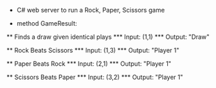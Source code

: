 * C# web server to run a Rock, Paper, Scissors game

* method GameResult:

** Finds a draw given identical plays
*** Input: (1,1)
*** Output:  "Draw"

** Rock Beats Scissors
*** Input: (1,3)
*** Output: "Player 1"

** Paper Beats Rock
*** Input: (2,1)
*** Output: "Player 1"

** Scissors Beats Paper
*** Input: (3,2)
*** Output: "Player 1"
